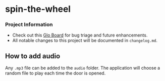# spin-the-wheel

### Project Information
- Check out this [Glo Board](https://app.gitkraken.com/glo/board/Xa6JRfhk_AAPf6rn) for bug triage and future enhancements.
- All notable changes to this project will be documented in `changelog.md`.

## How to add audio
Any `.mp3` file can be added to the `audio` folder. The application will choose a random file to play each time the door is opened.
